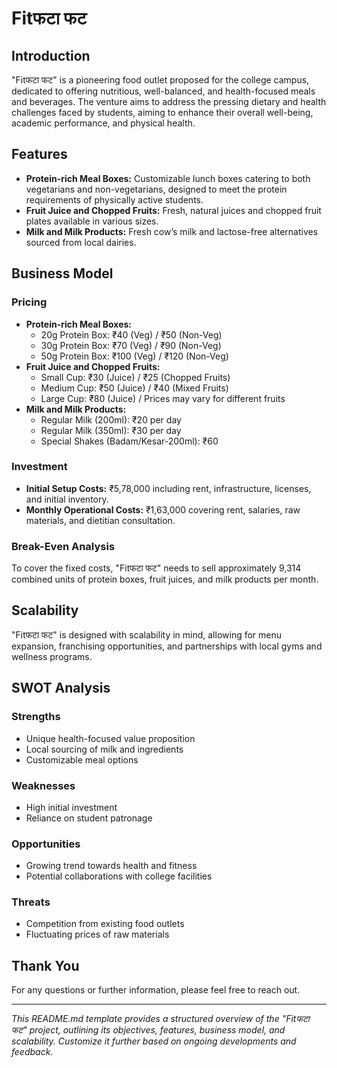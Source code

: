 # Fitफटा फट

## Introduction
"Fitफटा फट" is a pioneering food outlet proposed for the college campus, dedicated to offering nutritious, well-balanced, and health-focused meals and beverages. The venture aims to address the pressing dietary and health challenges faced by students, aiming to enhance their overall well-being, academic performance, and physical health.

## Features
- **Protein-rich Meal Boxes:** Customizable lunch boxes catering to both vegetarians and non-vegetarians, designed to meet the protein requirements of physically active students.
- **Fruit Juice and Chopped Fruits:** Fresh, natural juices and chopped fruit plates available in various sizes.
- **Milk and Milk Products:** Fresh cow’s milk and lactose-free alternatives sourced from local dairies.

## Business Model
### Pricing
- **Protein-rich Meal Boxes:**
  - 20g Protein Box: ₹40 (Veg) / ₹50 (Non-Veg)
  - 30g Protein Box: ₹70 (Veg) / ₹90 (Non-Veg)
  - 50g Protein Box: ₹100 (Veg) / ₹120 (Non-Veg)
- **Fruit Juice and Chopped Fruits:**
  - Small Cup: ₹30 (Juice) / ₹25 (Chopped Fruits)
  - Medium Cup: ₹50 (Juice) / ₹40 (Mixed Fruits)
  - Large Cup: ₹80 (Juice) / Prices may vary for different fruits
- **Milk and Milk Products:**
  - Regular Milk (200ml): ₹20 per day
  - Regular Milk (350ml): ₹30 per day
  - Special Shakes (Badam/Kesar-200ml): ₹60

### Investment
- **Initial Setup Costs:** ₹5,78,000 including rent, infrastructure, licenses, and initial inventory.
- **Monthly Operational Costs:** ₹1,63,000 covering rent, salaries, raw materials, and dietitian consultation.

### Break-Even Analysis
To cover the fixed costs, "Fitफटा फट" needs to sell approximately 9,314 combined units of protein boxes, fruit juices, and milk products per month.

## Scalability
"Fitफटा फट" is designed with scalability in mind, allowing for menu expansion, franchising opportunities, and partnerships with local gyms and wellness programs.

## SWOT Analysis
### Strengths
- Unique health-focused value proposition
- Local sourcing of milk and ingredients
- Customizable meal options

### Weaknesses
- High initial investment
- Reliance on student patronage

### Opportunities
- Growing trend towards health and fitness
- Potential collaborations with college facilities

### Threats
- Competition from existing food outlets
- Fluctuating prices of raw materials

## Thank You
For any questions or further information, please feel free to reach out.

---

*This README.md template provides a structured overview of the "Fitफटा फट" project, outlining its objectives, features, business model, and scalability. Customize it further based on ongoing developments and feedback.*
